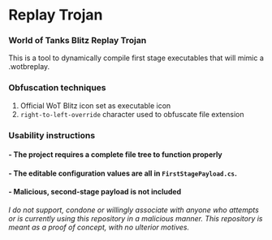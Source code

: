 # Replay Trojan
### World of Tanks Blitz Replay Trojan

This is a tool to dynamically compile first stage executables that will 
mimic a .wotbreplay.



### Obfuscation techniques

1. Official WoT Blitz icon set as executable icon
2. `right-to-left-override` character used to obfuscate file extension


### Usability instructions

#### - The project requires a complete file tree to function properly

#### - The editable configuration values are all in `FirstStagePayload.cs`.

#### - Malicious, second-stage payload is not included

*I do not support, condone or willingly associate with anyone who attempts 
or is currently using this repository in a malicious manner. This repository
is meant as a proof of concept, with no ulterior motives.*
